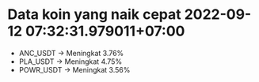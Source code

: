 # Data koin yang naik cepat 2022-09-12 07:32:31.979011+07:00

* ANC_USDT -> Meningkat 3.76%
* PLA_USDT -> Meningkat 4.75%
* POWR_USDT -> Meningkat 3.56%
